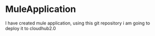 # MuleApplication
I have created mule application, using this git repository i am going to deploy it to cloudhub2.0
